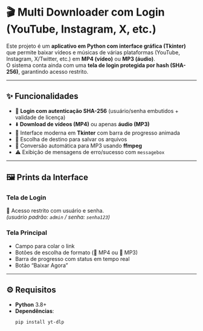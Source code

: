 # 🎬 Multi Downloader com Login (YouTube, Instagram, X, etc.)

Este projeto é um **aplicativo em Python com interface gráfica (Tkinter)** que permite baixar vídeos e músicas de várias plataformas (YouTube, Instagram, X/Twitter, etc.) em **MP4 (vídeo)** ou **MP3 (áudio)**.  
O sistema conta ainda com uma **tela de login protegida por hash (SHA-256)**, garantindo acesso restrito.

---

## ✨ Funcionalidades

- 🔐 **Login com autenticação SHA-256** (usuário/senha embutidos + validade de licença)  
- ⬇️ **Download de vídeos (MP4)** ou apenas **áudio (MP3)**  
- 🎨 Interface moderna em **Tkinter** com barra de progresso animada  
- 📂 Escolha de destino para salvar os arquivos  
- 🎵 Conversão automática para MP3 usando **ffmpeg**  
- ⚠️ Exibição de mensagens de erro/sucesso com `messagebox`  

---

## 🖼️ Prints da Interface

### Tela de Login
🔑 Acesso restrito com usuário e senha.  
*(usuário padrão: `admin` / senha: `senha123`)*  

### Tela Principal
- Campo para colar o link  
- Botões de escolha de formato (🎥 MP4 ou 🎵 MP3)  
- Barra de progresso com status em tempo real  
- Botão “Baixar Agora”  

---

## ⚙️ Requisitos

- **Python** 3.8+  
- **Dependências**:
  ```bash
  pip install yt-dlp
